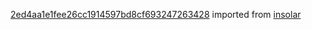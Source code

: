 [2ed4aa1e1fee26cc1914597bd8cf693247263428](https://github.com/insolar/insolar/commit/2ed4aa1e1fee26cc1914597bd8cf693247263428) imported from [insolar](https://github.com/insolar/insolar)
